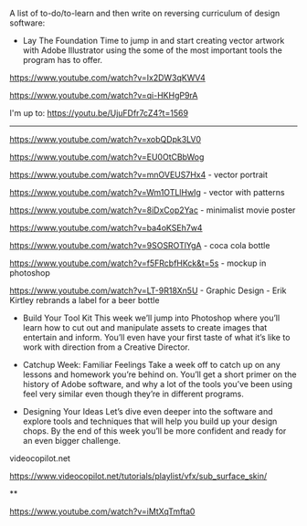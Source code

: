 A list of to-do/to-learn and then write on reversing curriculum of design software:

- Lay The Foundation
Time to jump in and start creating vector artwork with Adobe Illustrator using the some of the most important tools the program has to offer.


https://www.youtube.com/watch?v=Ix2DW3qKWV4

https://www.youtube.com/watch?v=qi-HKHgP9rA

I'm up to: https://youtu.be/UjuFDfr7cZ4?t=1569


***

https://www.youtube.com/watch?v=xobQDpk3LV0

https://www.youtube.com/watch?v=EU0OtCBbWog

https://www.youtube.com/watch?v=mnOVEUS7Hx4 - vector portrait

https://www.youtube.com/watch?v=Wm1OTLlHwIg - vector with patterns

https://www.youtube.com/watch?v=8iDxCop2Yac - minimalist movie poster

https://www.youtube.com/watch?v=ba4oKSEh7w4


https://www.youtube.com/watch?v=9SOSROTlYgA - coca cola bottle

https://www.youtube.com/watch?v=f5FRcbfHKck&t=5s - mockup in photoshop

https://www.youtube.com/watch?v=LT-9R18Xn5U - Graphic Design - Erik Kirtley rebrands a label for a beer bottle

- Build Your Tool Kit
This week we’ll jump into Photoshop where you’ll learn how to cut out and manipulate assets to create images that entertain and inform. You’ll even have your first taste of what it’s like to work with direction from a Creative Director.

- Catchup Week: Familiar Feelings
Take a week off to catch up on any lessons and homework you’re behind on. You’ll get a short primer on the history of Adobe software, and why a lot of the tools you’ve been using feel very similar even though they’re in different programs.

- Designing Your Ideas
Let’s dive even deeper into the software and explore tools and techniques that will help you build up your design chops. By the end of this week you’ll be more confident and ready for an even bigger challenge.

videocopilot.net

https://www.videocopilot.net/tutorials/playlist/vfx/sub_surface_skin/

**

https://www.youtube.com/watch?v=iMtXqTmfta0

